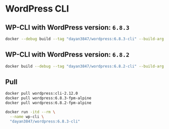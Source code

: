 # WordPress CLI

## WP-CLI with WordPress version: `6.8.3`

```bash
docker --debug build --tag "dayan3847/wordpress:6.8.3-cli" --build-arg "V=6.8.3" .
```

## WP-CLI with WordPress version: `6.8.2`

```bash
docker build --debug --tag "dayan3847/wordpress:6.8.2-cli" --build-arg "V=6.8.2" .
```

## Pull

```bash
docker pull wordpress:cli-2.12.0
docker pull wordpress:6.8.3-fpm-alpine
docker pull wordpress:6.8.2-fpm-alpine
```

```bash
docker run -itd --rm \
  --name wp-cli \
  "dayan3847/wordpress:6.8.3-cli"
```
